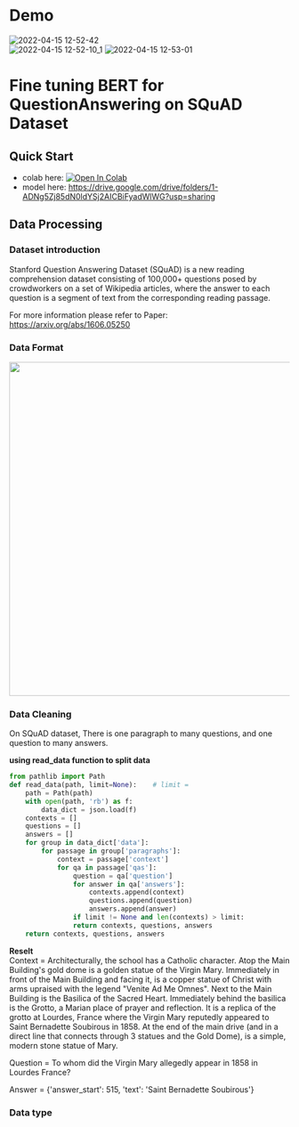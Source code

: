 # Demo  
![2022-04-15 12-52-42](https://user-images.githubusercontent.com/88367016/163521252-3ee267e6-36f6-43af-9ba1-2fcd7fa916f1.gif)  
![2022-04-15 12-52-10_1](https://user-images.githubusercontent.com/88367016/163522206-1c08ab0c-bf0b-45f0-b5e2-20f2276d70f0.gif)
![2022-04-15 12-53-01](https://user-images.githubusercontent.com/88367016/163522017-567d8f97-59c6-4fa0-8c7d-2b242abfaa4a.gif)



# Fine tuning BERT for QuestionAnswering on SQuAD Dataset

## Quick Start
+ colab here:  [![Open In Colab](https://colab.research.google.com/assets/colab-badge.svg)](https://colab.research.google.com/github/huang624/NaturalLanguageUnderstanding-Fine_tuning_BERT_for_QuestionAnswering_on_SQuAD_Dataset/blob/main/BERT_for_QuestionAnswering_SQuAD.ipynb)
+ model here: <https://drive.google.com/drive/folders/1-ADNg5Zj85dN0ldYSj2AICBiFyadWlWG?usp=sharing>

## Data Processing
### Dataset introduction
Stanford Question Answering Dataset (SQuAD) is a new reading comprehension dataset consisting of 100,000+ questions posed by crowdworkers on a set of Wikipedia articles, where the answer to each question is a segment of text from the corresponding reading passage.  

For more information please refer to Paper: <https://arxiv.org/abs/1606.05250>

### Data Format 

<img src="https://user-images.githubusercontent.com/88367016/163392260-95a744a5-919f-4d17-8904-5d3551362bd5.png" width="600px"/>  



### Data Cleaning  
On SQuAD dataset, There is one paragraph to many questions, and one question to many answers.

__using read_data function to split data__

```Python
from pathlib import Path  
def read_data(path, limit=None):    # limit = 
    path = Path(path)
    with open(path, 'rb') as f:
        data_dict = json.load(f)
    contexts = []
    questions = []
    answers = []
    for group in data_dict['data']:
        for passage in group['paragraphs']:
            context = passage['context']
            for qa in passage['qas']:
                question = qa['question']
                for answer in qa['answers']:
                    contexts.append(context)
                    questions.append(question)
                    answers.append(answer)
                if limit != None and len(contexts) > limit:
                return contexts, questions, answers                
    return contexts, questions, answers
```

__Reselt__  
Context = Architecturally, the school has a Catholic character. Atop the Main Building's gold dome is a golden statue of the Virgin Mary. Immediately in front of the Main Building and facing it, is a copper statue of Christ with arms upraised with the legend "Venite Ad Me Omnes". Next to the Main Building is the Basilica of the Sacred Heart. Immediately behind the basilica is the Grotto, a Marian place of prayer and reflection. It is a replica of the grotto at Lourdes, France where the Virgin Mary reputedly appeared to Saint Bernadette Soubirous in 1858. At the end of the main drive (and in a direct line that connects through 3 statues and the Gold Dome), is a simple, modern stone statue of Mary.  

Question = To whom did the Virgin Mary allegedly appear in 1858 in Lourdes France?  

Answer = {'answer_start': 515, 'text': 'Saint Bernadette Soubirous'}  




### Data type
